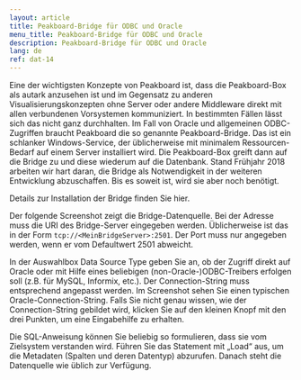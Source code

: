 ```yaml
---
layout: article
title: Peakboard-Bridge für ODBC und Oracle
menu_title: Peakboard-Bridge für ODBC und Oracle
description: Peakboard-Bridge für ODBC und Oracle
lang: de
ref: dat-14
---
```

Eine der wichtigsten Konzepte von Peakboard ist, dass die Peakboard-Box als autark anzusehen ist und im Gegensatz zu anderen Visualisierungskonzepten ohne Server oder andere Middleware direkt mit allen verbundenen Vorsystemen kommuniziert. In bestimmten Fällen lässt sich das nicht ganz durchhalten. Im Fall von Oracle und allgemeinen ODBC-Zugriffen braucht Peakboard die so genannte Peakboard-Bridge. Das ist ein schlanker Windows-Service, der üblicherweise mit minimalem Ressourcen-Bedarf auf einem Server installiert wird. Die Peakboard-Box greift dann auf die Bridge zu und diese wiederum auf die Datenbank. Stand Frühjahr 2018 arbeiten wir hart daran, die Bridge als Notwendigkeit in der weiteren Entwicklung abzuschaffen. Bis es soweit ist, wird sie aber noch benötigt.

Details zur Installation der Bridge finden Sie hier.

Der folgende Screenshot zeigt die Bridge-Datenquelle. Bei der Adresse muss die URI des Bridge-Server eingegeben werden. Üblicherweise ist das in der Form `tcp://<MeinBridgeServer>:2501`. Der Port muss nur angegeben werden, wenn er vom Defaultwert 2501 abweicht.

In der Auswahlbox Data Source Type geben Sie an, ob der Zugriff direkt auf Oracle oder mit Hilfe eines beliebigen (non-Oracle-)ODBC-Treibers erfolgen soll (z.B. für MySQL, Informix, etc.). Der Connection-String muss entsprechend angepasst werden. Im Screenshot sehen Sie einen typischen Oracle-Connection-String. Falls Sie nicht genau wissen, wie der Connection-String gebildet wird, klicken Sie auf den kleinen Knopf mit den drei Punkten, um eine Eingabehilfe zu erhalten.

Die SQL-Anweisung können Sie beliebig so formulieren, dass sie vom Zielsystem verstanden wird. Führen Sie das Statement mit „Load“ aus, um die Metadaten (Spalten und deren Datentyp) abzurufen. Danach steht die Datenquelle wie üblich zur Verfügung.
